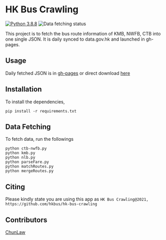 # HK Bus Crawling

[![Python 3.8.8](https://img.shields.io/badge/python-3.8.8-blue.svg)](https://www.python.org/downloads/release/python-388/) ![Data fetching status](https://github.com/hkbus/hk-bus-crawling/actions/workflows/fetch-data.yml/badge.svg) 

This project is to fetch the bus route information of KMB, NWFB, CTB into one single JSON. It is daily synced to data.gov.hk and launched in gh-pages.

## Usage
Daily fetched JSON is in [gh-pages](https://github.com/hkbus/hk-bus-crawling/tree/gh-pages) or direct download [here](https://hkbus.github.io/hk-bus-crawling/routeFareList.min.json)

## Installation

To install the dependencies,
```
pip install -r requirements.txt
```

## Data Fetching

To fetch data, run the followings
```
python ctb-nwfb.py
python kmb.py
python nlb.py
python parseFare.py
python matchRoutes.py
python mergeRoutes.py
```

## Citing 

Please kindly state you are using this app as
`
HK Bus Crawling@2021, https://github.com/hkbus/hk-bus-crawling
`

## Contributors
[ChunLaw](http://github.com/chunlaw/)
